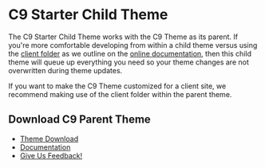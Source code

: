 # C9 Starter Child Theme
The C9 Starter Child Theme works with the C9 Theme as its parent. If you're more comfortable developing from within a child theme versus using the [client folder](https://c9.covertnine.com/documentation/c9-client-boilerplate/) as we outline on the [online documentation](https://c9.covertnine.com/documentation/), then this child theme will queue up everything you need so your theme changes are not overwritten during theme updates.

If you want to make the C9 Theme customized for a client site, we recommend making use of the client folder within the parent theme. 

## Download C9 Parent Theme

 * [Theme Download](https://www.covertnine.com/form/c9-beta)
 * [Documentation](https://c9.covertnine.com)
 * [Give Us Feedback!](https://covertnine.com/form/what-did-you-think)